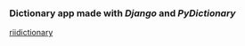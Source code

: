 ### Dictionary app made with *Django* and *PyDictionary*
[riidictionary](https://riidictionary.herokuapp.com)
